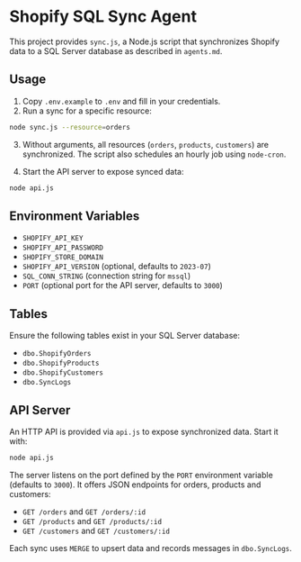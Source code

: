 # Shopify SQL Sync Agent

This project provides `sync.js`, a Node.js script that synchronizes Shopify data to a SQL Server database as described in `agents.md`.

## Usage

1. Copy `.env.example` to `.env` and fill in your credentials.
2. Run a sync for a specific resource:

```bash
node sync.js --resource=orders
```

3. Without arguments, all resources (`orders`, `products`, `customers`) are synchronized. The script also schedules an hourly job using `node-cron`.

4. Start the API server to expose synced data:

```bash
node api.js
```

## Environment Variables

- `SHOPIFY_API_KEY`
- `SHOPIFY_API_PASSWORD`
- `SHOPIFY_STORE_DOMAIN`
- `SHOPIFY_API_VERSION` (optional, defaults to `2023-07`)
- `SQL_CONN_STRING` (connection string for `mssql`)
- `PORT` (optional port for the API server, defaults to `3000`)

## Tables

Ensure the following tables exist in your SQL Server database:

- `dbo.ShopifyOrders`
- `dbo.ShopifyProducts`
- `dbo.ShopifyCustomers`
- `dbo.SyncLogs`

## API Server

An HTTP API is provided via `api.js` to expose synchronized data. Start it with:

```bash
node api.js
```

The server listens on the port defined by the `PORT` environment variable
(defaults to `3000`). It offers JSON endpoints for orders, products and
customers:

- `GET /orders` and `GET /orders/:id`
- `GET /products` and `GET /products/:id`
- `GET /customers` and `GET /customers/:id`

Each sync uses `MERGE` to upsert data and records messages in `dbo.SyncLogs`.

